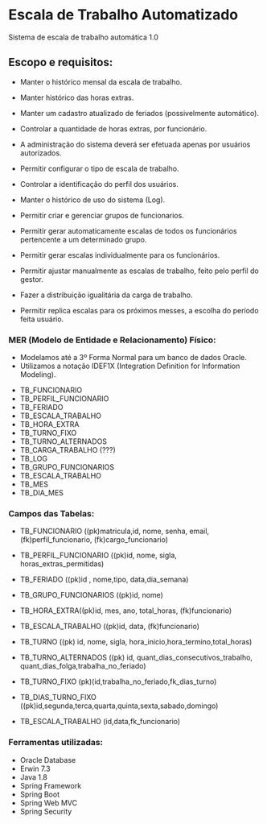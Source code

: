 # Escala de Trabalho Automatizado

Sistema de escala de trabalho automática 1.0


## Escopo e requisitos:

- Manter o histórico mensal da escala de trabalho.
- Manter histórico das horas extras.
- Manter um cadastro atualizado de feriados (possivelmente automático).
- Controlar a quantidade de horas extras, por funcionário.


- A administração do sistema deverá ser efetuada apenas por usuários autorizados.
- Permitir configurar o tipo de escala de trabalho.
- Controlar a identificação do perfil dos usuários.
- Manter o histórico de uso do sistema (Log).


- Permitir criar e gerenciar grupos de funcionarios.
- Permitir gerar automaticamente escalas de todos os funcionários pertencente a um determinado grupo.
- Permitir gerar escalas individualmente para os funcionários.
- Permitir ajustar manualmente as escalas de trabalho, feito pelo perfil do gestor.
- Fazer a distribuição igualitária da carga de trabalho.
- Permitir replica escalas para os próximos messes, a escolha do período feita usuário.


### MER (Modelo de Entidade e Relacionamento) Físico:

* Modelamos até a 3º Forma Normal para um banco de dados Oracle.
* Utilizamos a notação IDEF1X (Integration Definition for Information Modeling).

- TB_FUNCIONARIO
- TB_PERFIL_FUNCIONARIO
- TB_FERIADO
- TB_ESCALA_TRABALHO
- TB_HORA_EXTRA
- TB_TURNO_FIXO
- TB_TURNO_ALTERNADOS
- TB_CARGA_TRABALHO (???)
- TB_LOG
- TB_GRUPO_FUNCIONARIOS
- TB_ESCALA_TRABALHO
- TB_MES
- TB_DIA_MES



### Campos das Tabelas:

- TB_FUNCIONARIO ((pk)matricula,id, nome, senha, email, (fk)perfil_funcionario, (fk)cargo_funcionario)


- TB_PERFIL_FUNCIONARIO ((pk)id, nome, sigla, horas_extras_permitidas)
- TB_FERIADO ((pk)id , nome,tipo, data,dia_semana)
- TB_GRUPO_FUNCIONARIOS ((pk)id, nome)
- TB_HORA_EXTRA((pk)id, mes, ano, total_horas, (fk)funcionario)


- TB_ESCALA_TRABALHO ((pk)id, data, (fk)funcionario)


- TB_TURNO ((pk) id, nome, sigla, hora_inicio,hora_termino,total_horas)


- TB_TURNO_ALTERNADOS ((pk) id, quant_dias_consecutivos_trabalho, quant_dias_folga,trabalha_no_feriado)


- TB_TURNO_FIXO (pk)(id,trabalha_no_feriado,fk_dias_turno)
- TB_DIAS_TURNO_FIXO ((pk)id,segunda,terca,quarta,quinta,sexta,sabado,domingo)


- TB_ESCALA_TRABALHO (id,data,fk_funcionario)


### Ferramentas utilizadas:

- Oracle Database
- Erwin 7.3
- Java 1.8
- Spring Framework
- Spring Boot
- Spring Web MVC
- Spring Security







